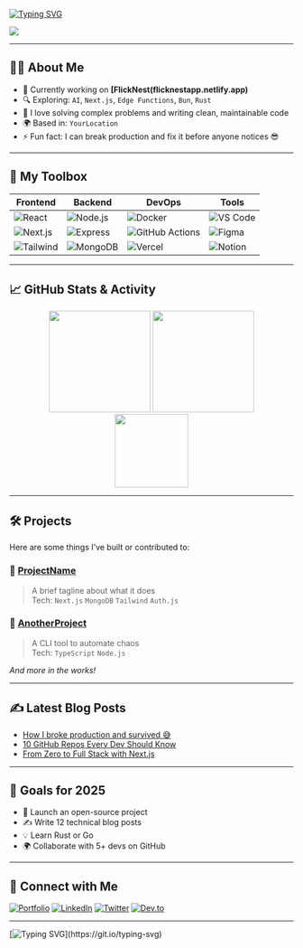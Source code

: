 <!-- Dynamic Typing SVG Header -->
[![Typing SVG](https://readme-typing-svg.herokuapp.com?font=Fira+Code&size=22&pause=1000&color=00FFB2&width=800&lines=Hi+there%2C+I'm+Abhijeet+Singh+%F0%9F%91%8B;Full-stack+Developer+%7C+Open-source+Contributor;Passionate+about+building+and+breaking+the+web)](https://git.io/typing-svg)

<div align="left">
  <img src="https://visitor-badge.laobi.icu/badge?page_id=YourUsername.YourUsername&left_text=Profile+Views&style=flat-square&color=00c2cb" />
</div>

---

## 👨‍💻 About Me


- 💼 Currently working on **[FlickNest(flicknestapp.netlify.app)**  
- 🔍 Exploring: `AI`, `Next.js`, `Edge Functions`, `Bun`, `Rust`  
- 🧠 I love solving complex problems and writing clean, maintainable code  
- 🌍 Based in: `YourLocation`  
- ⚡ Fun fact: I can break production and fix it before anyone notices 😎

---

## 🔧 My Toolbox

<div align="center">

| Frontend | Backend | DevOps | Tools |
| -------- | ------- | ------ | ----- |
| ![React](https://img.shields.io/badge/-React-20232A?style=flat&logo=react) | ![Node.js](https://img.shields.io/badge/-Node.js-339933?style=flat&logo=node.js) | ![Docker](https://img.shields.io/badge/-Docker-2496ED?style=flat&logo=docker) | ![VS Code](https://img.shields.io/badge/-VS%20Code-007ACC?style=flat&logo=visual-studio-code) |
| ![Next.js](https://img.shields.io/badge/-Next.js-000000?style=flat&logo=next.js) | ![Express](https://img.shields.io/badge/-Express-000000?style=flat&logo=express) | ![GitHub Actions](https://img.shields.io/badge/-GitHub%20Actions-2088FF?style=flat&logo=github-actions) | ![Figma](https://img.shields.io/badge/-Figma-F24E1E?style=flat&logo=figma) |
| ![Tailwind](https://img.shields.io/badge/-Tailwind_CSS-38B2AC?style=flat&logo=tailwind-css) | ![MongoDB](https://img.shields.io/badge/-MongoDB-47A248?style=flat&logo=mongodb) | ![Vercel](https://img.shields.io/badge/-Vercel-000000?style=flat&logo=vercel) | ![Notion](https://img.shields.io/badge/-Notion-000000?style=flat&logo=notion) |

</div>

---

## 📈 GitHub Stats & Activity

<div align="center">
  <img src="https://github-readme-stats.vercel.app/api?username=abhijeetsingh-0&show_icons=true&theme=tokyonight&hide_border=true&count_private=true" height="180" />
  <img src="https://streak-stats.demolab.com?user=abhijeetsingh-0&theme=tokyonight&hide_border=true&r=1" height="180" />
</div>

<div align="center">
  <img src="https://github-readme-stats.vercel.app/api/top-langs?username=abhijeetsingh-0&layout=compact&langs_count=10&theme=tokyonight&hide_border=true" height="130" />
</div>

---

## 🛠️ Projects

Here are some things I’ve built or contributed to:

### 🔗 [ProjectName](https://github.com/YourUsername/ProjectRepo)
> A brief tagline about what it does  
Tech: `Next.js` `MongoDB` `Tailwind` `Auth.js`

### 🔗 [AnotherProject](https://github.com/YourUsername/AnotherRepo)
> A CLI tool to automate chaos  
Tech: `TypeScript` `Node.js`

_And more in the works!_

---

## ✍️ Latest Blog Posts
<!-- BLOG-POST-LIST:START -->
- [How I broke production and survived 😅](#)
- [10 GitHub Repos Every Dev Should Know](#)
- [From Zero to Full Stack with Next.js](#)
<!-- BLOG-POST-LIST:END -->

---

## 🎯 Goals for 2025

- 🚀 Launch an open-source project  
- ✍️ Write 12 technical blog posts  
- 💡 Learn Rust or Go  
- 🌍 Collaborate with 5+ devs on GitHub

---

## 🔗 Connect with Me

[![Portfolio](https://img.shields.io/badge/-Portfolio-000?style=flat&logo=firefox&logoColor=white)](https://yourwebsite.com)
[![LinkedIn](https://img.shields.io/badge/-LinkedIn-0A66C2?style=flat&logo=linkedin&logoColor=white)](https://linkedin.com/in/yourusername)
[![Twitter](https://img.shields.io/badge/-@yourhandle-1DA1F2?style=flat&logo=twitter&logoColor=white)](https://twitter.com/yourhandle)
[![Dev.to](https://img.shields.io/badge/-Dev.to-000?style=flat&logo=dev.to&logoColor=white)](https://dev.to/yourhandle)

---

[![Typing SVG](https://readme-typing-svg.demolab.com?font=Fira+Code&pause=1000&color=00FF70&width=435&lines=%3E+Still+building.+Still+breaking.+Still+learning.)](https://git.io/typing-svg)
